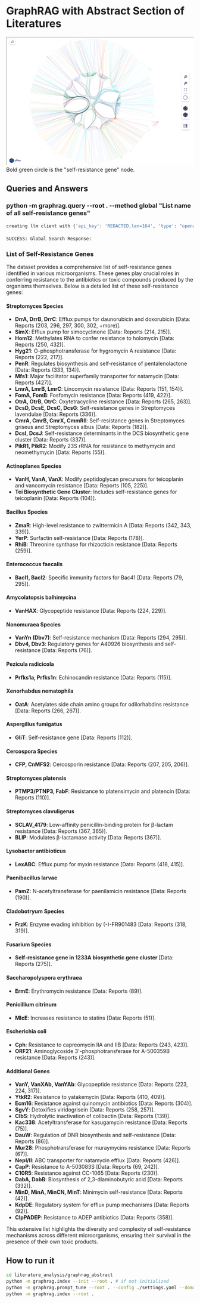 # GraphRAG with Abstract Section of Literatures

![](graph.png)
Bold green circle is the "self-resistance gene" node.

## Queries and Answers

### python -m graphrag.query --root . --method global "List name of all self-resistance genes"
```bash
creating llm client with {'api_key': 'REDACTED,len=164', 'type': "openai_chat", 'model': 'gpt-4o', 'max_tokens': 4000, 'temperature': 0.0, 'top_p': 1.0, 'n': 1, 'request_timeout': 180.0, 'api_base': None, 'api_version': None, 'organization': None, 'proxy': None, 'cognitive_services_endpoint': None, 'deployment_name': None, 'model_supports_json': True, 'tokens_per_minute': 150000, 'requests_per_minute': 10000, 'max_retries': 10, 'max_retry_wait': 10.0, 'sleep_on_rate_limit_recommendation': True, 'concurrent_requests': 25}

SUCCESS: Global Search Response:
```

### List of Self-Resistance Genes

The dataset provides a comprehensive list of self-resistance genes identified in various microorganisms. These genes play crucial roles in conferring resistance to the antibiotics or toxic compounds produced by the organisms themselves. Below is a detailed list of these self-resistance genes:

#### Streptomyces Species
- **DrrA, DrrB, DrrC**: Efflux pumps for daunorubicin and doxorubicin [Data: Reports (203, 296, 297, 300, 302, +more)].
- **SimX**: Efflux pump for simocyclinone [Data: Reports (214, 215)].
- **Hom12**: Methylates RNA to confer resistance to holomycin [Data: Reports (250, 432)].
- **Hyg21**: O-phosphotransferase for hygromycin A resistance [Data: Reports (222, 217)].
- **PenR**: Regulates biosynthesis and self-resistance of pentalenolactone [Data: Reports (333, 134)].
- **Mfs1**: Major facilitator superfamily transporter for natamycin [Data: Reports (427)].
- **LmrA, LmrB, LmrC**: Lincomycin resistance [Data: Reports (151, 154)].
- **FomA, FomB**: Fosfomycin resistance [Data: Reports (419, 422)].
- **OtrA, OtrB, OtrC**: Oxytetracycline resistance [Data: Reports (265, 263)].
- **DcsD, DcsE, DcsC, DcsG**: Self-resistance genes in Streptomyces lavendulae [Data: Reports (336)].
- **CmrA, CmrB, CmrX, CmmRII**: Self-resistance genes in Streptomyces griseus and Streptomyces albus [Data: Reports (182)].
- **DcsI, DcsJ**: Self-resistance determinants in the DCS biosynthetic gene cluster [Data: Reports (337)].
- **PikR1, PikR2**: Modify 23S rRNA for resistance to methymycin and neomethymycin [Data: Reports (55)].

#### Actinoplanes Species
- **VanH, VanA, VanX**: Modify peptidoglycan precursors for teicoplanin and vancomycin resistance [Data: Reports (105, 225)].
- **Tei Biosynthetic Gene Cluster**: Includes self-resistance genes for teicoplanin [Data: Reports (104)].

#### Bacillus Species
- **ZmaR**: High-level resistance to zwittermicin A [Data: Reports (342, 343, 339)].
- **YerP**: Surfactin self-resistance [Data: Reports (178)].
- **RhiB**: Threonine synthase for rhizocticin resistance [Data: Reports (259)].

#### Enterococcus faecalis
- **BacI1, BacI2**: Specific immunity factors for Bac41 [Data: Reports (79, 295)].

#### Amycolatopsis balhimycina
- **VanHAX**: Glycopeptide resistance [Data: Reports (224, 229)].

#### Nonomuraea Species
- **VanYn (Dbv7)**: Self-resistance mechanism [Data: Reports (294, 295)].
- **Dbv4, Dbv3**: Regulatory genes for A40926 biosynthesis and self-resistance [Data: Reports (76)].

#### Pezicula radicicola
- **Prfks1a, Prfks1n**: Echinocandin resistance [Data: Reports (115)].

#### Xenorhabdus nematophila
- **OatA**: Acetylates side chain amino groups for odilorhabdins resistance [Data: Reports (266, 267)].

#### Aspergillus fumigatus
- **GliT**: Self-resistance gene [Data: Reports (112)].

#### Cercospora Species
- **CFP, CnMFS2**: Cercosporin resistance [Data: Reports (207, 205, 206)].

#### Streptomyces platensis
- **PTMP3/PTNP3, FabF**: Resistance to platensimycin and platencin [Data: Reports (110)].

#### Streptomyces clavuligerus
- **SCLAV_4179**: Low-affinity penicillin-binding protein for β-lactam resistance [Data: Reports (367, 365)].
- **BLIP**: Modulates β-lactamase activity [Data: Reports (367)].

#### Lysobacter antibioticus
- **LexABC**: Efflux pump for myxin resistance [Data: Reports (418, 415)].

#### Paenibacillus larvae
- **PamZ**: N-acetyltransferase for paenilamicin resistance [Data: Reports (190)].

#### Cladobotryum Species
- **FrzK**: Enzyme evading inhibition by (-)-FR901483 [Data: Reports (318, 319)].

#### Fusarium Species
- **Self-resistance gene in 1233A biosynthetic gene cluster** [Data: Reports (275)].

#### Saccharopolyspora erythraea
- **ErmE**: Erythromycin resistance [Data: Reports (89)].

#### Penicillium citrinum
- **MlcE**: Increases resistance to statins [Data: Reports (51)].

#### Escherichia coli
- **Cph**: Resistance to capreomycin IIA and IIB [Data: Reports (243, 423)].
- **ORF21**: Aminoglycoside 3'-phosphotransferase for A-500359B resistance [Data: Reports (243)].

#### Additional Genes
- **VanY, VanXAb, VanYAb**: Glycopeptide resistance [Data: Reports (223, 224, 317)].
- **YtkR2**: Resistance to yatakemycin [Data: Reports (410, 409)].
- **Ecm16**: Resistance against quinomycin antibiotics [Data: Reports (304)].
- **SgvY**: Detoxifies viridogrisein [Data: Reports (258, 257)].
- **ClbS**: Hydrolytic inactivation of colibactin [Data: Reports (139)].
- **Kac338**: Acetyltransferase for kasugamycin resistance [Data: Reports (75)].
- **DauW**: Regulation of DNR biosynthesis and self-resistance [Data: Reports (86)].
- **Mur28**: Phosphotransferase for muraymycins resistance [Data: Reports (67)].
- **NepI/II**: ABC transporter for natamycin efflux [Data: Reports (426)].
- **CapP**: Resistance to A-503083S [Data: Reports (69, 242)].
- **C10R5**: Resistance against CC-1065 [Data: Reports (230)].
- **DabA, DabB**: Biosynthesis of 2,3-diaminobutyric acid [Data: Reports (332)].
- **MinD, MinA, MinCN, MinT**: Minimycin self-resistance [Data: Reports (42)].
- **KdpDE**: Regulatory system for efflux pump mechanisms [Data: Reports (92)].
- **ClpPADEP**: Resistance to ADEP antibiotics [Data: Reports (358)].

This extensive list highlights the diversity and complexity of self-resistance mechanisms across different microorganisms, ensuring their survival in the presence of their own toxic products.

## How to run it
```bash
cd literature_analysis/graphrag_abstract
python -m graphrag.index --init --root . # if not initialized
python -m graphrag.prompt_tune --root . --config ./settings.yaml --domain "self-resistance genes" --limit 10 --language English --max-tokens 2048 --chunk-size 256 --min-examples-required 3 --no-entity-types --output ./auto_tuning
python -m graphrag.index --root .
```
